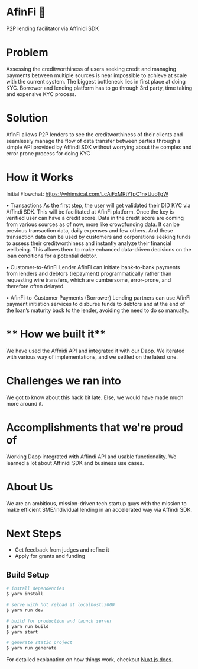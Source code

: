 
# **AfinFi** 💸
P2P lending facilitator via  Affinidi SDK


#  **Problem**

Assessing the creditworthiness of users seeking credit and managing payments between multiple sources is near impossible to achieve at scale with the current system. The biggest bottleneck lies in first place at doing KYC. Borrower and lending platform has to go through 3rd party, time taking and expensive KYC process.

# **Solution**

AfinFi allows P2P lenders to see the creditworthiness of their clients and seamlessly manage the flow of data transfer between parties through a simple  API provided by Affindi SDK without worrying about the complex and error prone process for doing KYC


# **How it Works**

Initial Flowchat: https://whimsical.com/LcAiFxMRtYfpC1nxUuoTgW

• Transactions
As the first step, the user will get validated their DID KYC via Affindi SDK. This will be facilitated at AfinFi platform. Once the key is verified user can have a credit score. Data in the credit score are coming from various sources as of now, more like crowdfunding data. It can be previous transaction data, daily expenses and few others.
And these transaction data can be used by customers and corporations seeking funds to assess their creditworthiness and instantly analyze their financial wellbeing. This allows them to make enhanced data-driven decisions on the loan conditions for a potential debtor.

• Customer-to-AfinFi Lender
AfinFI can initiate bank-to-bank payments from lenders and debtors (repayment) programmatically rather than requesting wire transfers, which are cumbersome, error-prone, and therefore often delayed.

• AfinFi-to-Customer Payments (Borrower)
Lending partners can use AfinFi payment initiation services to disburse funds to debtors and at the end of the loan’s maturity back to the lender, avoiding the need to do so manually.

# ** How we built it**
We have used the Affnidi API and integrated it with our Dapp. We iterated with various way of implementations, and we settled on the latest one.

# **Challenges we ran into**
We got to know about this hack bit late. Else, we would have made much more around it.

# **Accomplishments that we're proud of**
Working Dapp integrated with Affindi API and usable functionality. We learned a lot about Affinidi SDK and business use cases.


# **About Us**

We are an ambitious, mission-driven tech startup guys with the mission to make efficient SME/individual lending in an accelerated way via Affindi SDK.

# Next Steps

- Get feedback from judges and refine it
- Apply for grants and funding



## Build Setup

``` bash
# install dependencies
$ yarn install

# serve with hot reload at localhost:3000
$ yarn run dev

# build for production and launch server
$ yarn run build
$ yarn start

# generate static project
$ yarn run generate
```

For detailed explanation on how things work, checkout [Nuxt.js docs](https://nuxtjs.org).




